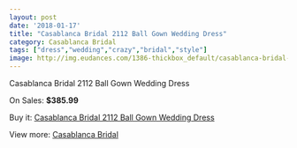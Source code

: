 ```yaml
---
layout: post
date: '2018-01-17'
title: "Casablanca Bridal 2112 Ball Gown Wedding Dress"
category: Casablanca Bridal
tags: ["dress","wedding","crazy","bridal","style"]
image: http://img.eudances.com/1386-thickbox_default/casablanca-bridal-2112-ball-gown-wedding-dress.jpg
---
```

Casablanca Bridal 2112 Ball Gown Wedding Dress

On Sales: **$385.99**
<a href="https://www.eudances.com/en/casablanca-bridal/488-casablanca-bridal-2112-ball-gown-wedding-dress.html"><amp-img layout="responsive" width="600" height="600" src="//img.eudances.com/1386-thickbox_default/casablanca-bridal-2112-ball-gown-wedding-dress.jpg" alt="Casablanca Bridal 2112 Ball Gown Wedding Dress 0" /></a>
<a href="https://www.eudances.com/en/casablanca-bridal/488-casablanca-bridal-2112-ball-gown-wedding-dress.html"><amp-img layout="responsive" width="600" height="600" src="//img.eudances.com/1388-thickbox_default/casablanca-bridal-2112-ball-gown-wedding-dress.jpg" alt="Casablanca Bridal 2112 Ball Gown Wedding Dress 1" /></a>
<a href="https://www.eudances.com/en/casablanca-bridal/488-casablanca-bridal-2112-ball-gown-wedding-dress.html"><amp-img layout="responsive" width="600" height="600" src="//img.eudances.com/1387-thickbox_default/casablanca-bridal-2112-ball-gown-wedding-dress.jpg" alt="Casablanca Bridal 2112 Ball Gown Wedding Dress 2" /></a>

Buy it: [Casablanca Bridal 2112 Ball Gown Wedding Dress](https://www.eudances.com/en/casablanca-bridal/488-casablanca-bridal-2112-ball-gown-wedding-dress.html "Casablanca Bridal 2112 Ball Gown Wedding Dress")

View more: [Casablanca Bridal](https://www.eudances.com/en/4-casablanca-bridal "Casablanca Bridal")